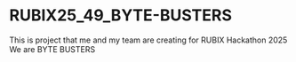 # RUBIX25_49_BYTE-BUSTERS
This is project that me and my team are creating for RUBIX Hackathon 2025
<br> 
We are BYTE BUSTERS
